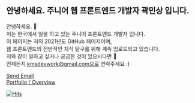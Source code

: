 ## 안녕하세요. 주니어 웹 프론트엔드 개발자 곽민상 입니다.

안녕하세요. 👋<br>
저는 한국에서 일을 하고 있는 주니어 프론트엔드 개발자 입니다.<br>
이 페이지는 저의 2021년도 GitHub 페이지이며,<br>
웹 프론트엔드의 전반적인 지식 탐구를 위해 계속 업로드되고 있습니다.<br>
저와 같이 일하고 싶거나 궁금한 것이 있으시다면 💬<br>
언제든지 kmsdevwork@gmail.com으로 연락주세요 :)

<a href="mailto:kmsdevwork@gmail.com">Send Email</a><br>
<a href="https://portfolio.kwakminsang.com/">Portfolio / Overview</a>

<div>

[![Hits](https://hits.seeyoufarm.com/api/count/incr/badge.svg?url=https%3A%2F%2Fgithub.com%2Fqkaxhfms&count_bg=%235E6FD3&title_bg=%23555555&icon=&icon_color=%23626262&title=hits&edge_flat=false)](https://hits.seeyoufarm.com)

</div>
